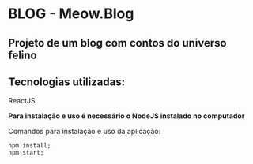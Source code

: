 # BLOG - Meow.Blog
## Projeto de um blog com contos do universo felino 

## Tecnologias utilizadas:
ReactJS

<b>Para instalação e uso é necessário o NodeJS instalado no computador</b>

<p>Comandos para instalação e uso da aplicação:</p>

```
npm install;
npm start;
```
